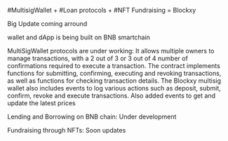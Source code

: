 #MultisigWallet + #Loan protocols + #NFT Fundraising = Blockxy

Big Update coming arround

wallet and dApp is being built on BNB smartchain

MultiSigWallet protocols are under working:  It allows multiple owners to manage transactions, with a 2 out of 3 or 3 out of 4 number of confirmations required to execute a transaction. The contract implements functions for submitting, confirming, executing and revoking transactions, as well as functions for checking transaction details. The Blockxy multisig wallet also includes events to log various actions such as deposit, submit, confirm, revoke and execute transactions. Also added events to get and update the latest prices

Lending and Borrowing on BNB chain: Under development

Fundraising through NFTs: Soon updates

